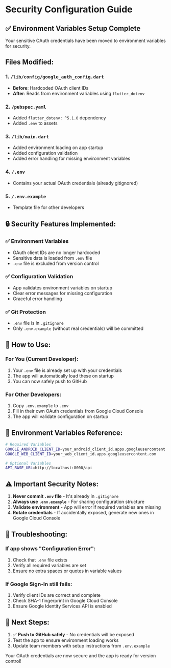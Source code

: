 # Security Configuration Guide

## ✅ Environment Variables Setup Complete

Your sensitive OAuth credentials have been moved to environment variables for security.

## Files Modified:

### 1. `/lib/config/google_auth_config.dart`
- **Before**: Hardcoded OAuth client IDs
- **After**: Reads from environment variables using `flutter_dotenv`

### 2. `/pubspec.yaml`
- Added `flutter_dotenv: ^5.1.0` dependency
- Added `.env` to assets

### 3. `/lib/main.dart` 
- Added environment loading on app startup
- Added configuration validation
- Added error handling for missing environment variables

### 4. `/.env`
- Contains your actual OAuth credentials (already gitignored)

### 5. `/.env.example`
- Template file for other developers

## 🔒 Security Features Implemented:

### ✅ Environment Variables
- OAuth client IDs are no longer hardcoded
- Sensitive data is loaded from `.env` file
- `.env` file is excluded from version control

### ✅ Configuration Validation
- App validates environment variables on startup
- Clear error messages for missing configuration
- Graceful error handling

### ✅ Git Protection
- `.env` file is in `.gitignore`
- Only `.env.example` (without real credentials) will be committed

## 🚀 How to Use:

### For You (Current Developer):
1. Your `.env` file is already set up with your credentials
2. The app will automatically load these on startup
3. You can now safely push to GitHub

### For Other Developers:
1. Copy `.env.example` to `.env`
2. Fill in their own OAuth credentials from Google Cloud Console
3. The app will validate configuration on startup

## 📝 Environment Variables Reference:

```bash
# Required Variables
GOOGLE_ANDROID_CLIENT_ID=your_android_client_id.apps.googleusercontent.com
GOOGLE_WEB_CLIENT_ID=your_web_client_id.apps.googleusercontent.com

# Optional Variables
API_BASE_URL=http://localhost:8000/api
```

## ⚠️ Important Security Notes:

1. **Never commit `.env` file** - It's already in `.gitignore`
2. **Always use `.env.example`** - For sharing configuration structure
3. **Validate environment** - App will error if required variables are missing
4. **Rotate credentials** - If accidentally exposed, generate new ones in Google Cloud Console

## 🔧 Troubleshooting:

### If app shows "Configuration Error":
1. Check that `.env` file exists
2. Verify all required variables are set
3. Ensure no extra spaces or quotes in variable values

### If Google Sign-In still fails:
1. Verify client IDs are correct and complete
2. Check SHA-1 fingerprint in Google Cloud Console
3. Ensure Google Identity Services API is enabled

## 🎯 Next Steps:

1. ✅ **Push to GitHub safely** - No credentials will be exposed
2. Test the app to ensure environment loading works
3. Update team members with setup instructions from `.env.example`

Your OAuth credentials are now secure and the app is ready for version control!
